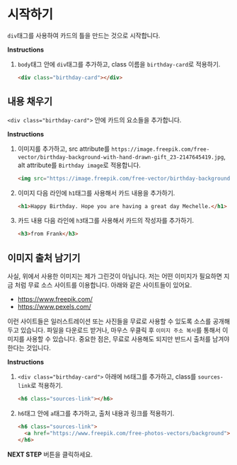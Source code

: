 # 시작하기
`div`태그를 사용하여 카드의 틀을 만드는 것으로 시작합니다.

**Instructions**
1. `body`태그 안에 `div`태그를 추가하고, class 이름을 `birthday-card`로 적용하기. 
    ```html
    <div class="birthday-card"></div>
    ```



## 내용 채우기
`<div class="birthday-card">` 안에 카드의 요소들을 추가합니다. 

**Instructions**
1. 이미지를 추가하고, src attribute를 `https://image.freepik.com/free-vector/birthday-background-with-hand-drawn-gift_23-2147645419.jpg`, alt attribute를 `Birthday image`로 적용합니다. 
    ```html
    <img src="https://image.freepik.com/free-vector/birthday-background-with-hand-drawn-gift_23-2147645419.jpg" alt="Birthday Image">
    ```
1. 이미지 다음 라인에 `h1`태그를 사용해서 카드 내용을 추가하기.  
    ```html
    <h1>Happy Birthday. Hope you are having a great day Mechelle.</h1> 
    ```
1. 카드 내용 다음 라인에 `h3`태그를 사용해서 카드의 작성자를 추가하기. 
    ```html
    <h3>from Frank</h3>
    ```



## 이미지 출처 남기기
사실, 위에서 사용한 이미지는 제가 그린것이 아닙니다. 저는 어떤 이미지가 필요하면 지금 처럼 무료 소스 사이트를 이용합니다. 아래와 같은 사이트들이 있어요.
* https://www.freepik.com/
* https://www.pexels.com/

이런 사이트들은 일러스트레이션 또는 사진들을 무료로 사용할 수 있도록 소스를 공개해두고 있습니다. 파일을 다운로드 받거나, 마우스 우클릭 후 `이미지 주소 복사`를 통해서 이미지를 사용할 수 있습니다. 중요한 점은, 무료로 사용해도 되지만 반드시 출처를 남겨야 한다는 것입니다.

**Instructions**
1. `<div class="birthday-card">` 아래에 `h6`태그를 추가하고, class를 `sources-link`로 적용하기.
    ```html
    <h6 class="sources-link"></h6>
    ```
1. `h6`태그 안에 `a`태그를 추가하고, 출처 내용과 링크를 적용하기.  
    ```html
    <h6 class="sources-link">
      <a href="https://www.freepik.com/free-photos-vectors/background">Background vector created by Freepik</a>
    </h6> 
    ```



**NEXT STEP** 버튼을 클릭하세요.